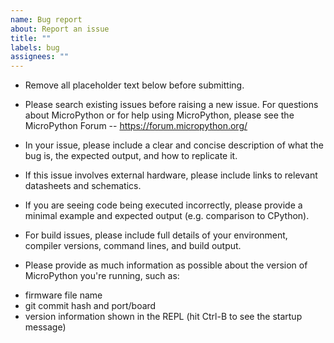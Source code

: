 ```yaml
---
name: Bug report
about: Report an issue
title: ""
labels: bug
assignees: ""
---
```


- Remove all placeholder text below before submitting.

- Please search existing issues before raising a new issue. For questions about MicroPython or for help using MicroPython, please see the MicroPython Forum -- https://forum.micropython.org/

- In your issue, please include a clear and concise description of what the bug is, the expected output, and how to replicate it.

- If this issue involves external hardware, please include links to relevant datasheets and schematics.

- If you are seeing code being executed incorrectly, please provide a minimal example and expected output (e.g. comparison to CPython).

- For build issues, please include full details of your environment, compiler versions, command lines, and build output.

- Please provide as much information as possible about the version of MicroPython you're running, such as:

* firmware file name
* git commit hash and port/board
* version information shown in the REPL (hit Ctrl-B to see the startup message)
